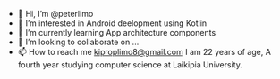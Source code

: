 - 👋 Hi, I’m @peterlimo
- 👀 I’m interested in Android deelopment using Kotlin
- 🌱 I’m currently learning App architecture components
- 💞️ I’m looking to collaborate on ...
- 📫 How to reach me kiproplimo8@gmail.com
I am 22 years of age,  A fourth year studying computer science at Laikipia University.
<!---
peterlimo/peterlimo is a ✨ special ✨ repository because its `README.md` (this file) appears on your GitHub profile.
You can click the Preview link to take a look at your changes.
--->
